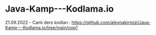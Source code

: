 # Java-Kamp---Kodlama.io
21.09.2022 - Canlı ders kodları : https://github.com/aleynakirmizi/Java-Kamp---Kodlama.io/tree/main/oop1
